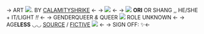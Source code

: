 -> ART ![](https://maguro.carrd.co/assets/images/gallery03/868d60b0.gif?v=50a2d75d). BY [CALAMITYSHRIKE](https://www.tumblr.com/calamityshrike/734429348941234176/doodles?source=share) <-
-> ![](https://media.discordapp.net/attachments/961931806456836118/1186941818156372038/tumblr_02b6296a22120759836f9b2104db5c59_fa59cf21_640.jpg?ex=659514b5&is=65829fb5&hm=38c0ac84d8f47abac22d578a6569e16dde5e8e8b328e655dc3ce8f714c48fe4a&) <-
-> ![](https://64.media.tumblr.com/b6daf3288b84730741d0abab48dc3df2/5baff56e2a8778f3-d0/s75x75_c1/a81c114dda599582838ca366c1b7525c7f2ae04d.gifv) **ORI** OR SHANG ,, HE/SHE + IT/LIGHT *!!* <-
-> GENDERQUEER *&* QUEER ![](https://64.media.tumblr.com/490b26e0129a23dff820896cfa48a983/ca4465b320746059-39/s75x75_c1/7b45268bca1c40151ef3e81040e8b98d907611bd.gifv) ROLE UNKNOWN <-
-> AGE**LESS** ◡◡ [SOURCE]() / [FICTIVE]() ![](https://64.media.tumblr.com/918821205b774be41cfa70db55d302a9/c2b6be59c8065575-c4/s75x75_c1/f643b520421884227df6b93b1ddd2ae965d1d623.gifv) <-
-> SIGN OFF: ✨️<-